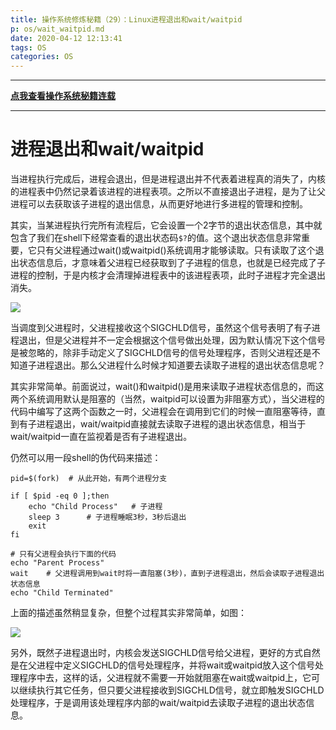 ```yaml
---
title: 操作系统修炼秘籍（29）：Linux进程退出和wait/waitpid
p: os/wait_waitpid.md
date: 2020-04-12 12:13:41
tags: OS
categories: OS
---
```


  
-----------

**[点我查看操作系统秘籍连载](https://www.junmajinlong.com/os/index/)**

-----------


# 进程退出和wait/waitpid

当进程执行完成后，进程会退出，但是进程退出并不代表着进程真的消失了，内核的进程表中仍然记录着该进程的进程表项。之所以不直接退出子进程，是为了让父进程可以去获取该子进程的退出信息，从而更好地进行多进程的管理和控制。

其实，当某进程执行完所有流程后，它会设置一个2字节的退出状态信息，其中就包含了我们在shell下经常查看的退出状态码`$?`的值。这个退出状态信息非常重要，它只有父进程通过wait()或waitpid()系统调用才能够读取。只有读取了这个退出状态信息后，才意味着父进程已经获取到了子进程的信息，也就是已经完成了子进程的控制，于是内核才会清理掉进程表中的该进程表项，此时子进程才完全退出消失。

![](/img/os/1586671715508.png)

当调度到父进程时，父进程接收这个SIGCHLD信号，虽然这个信号表明了有子进程退出，但是父进程并不一定会根据这个信号做出处理，因为默认情况下这个信号是被忽略的，除非手动定义了SIGCHLD信号的信号处理程序，否则父进程还是不知道子进程退出。那么父进程什么时候才知道要去读取子进程的退出状态信息呢？

其实非常简单。前面说过，wait()和waitpid()是用来读取子进程状态信息的，而这两个系统调用默认是阻塞的（当然，waitpid可以设置为非阻塞方式），当父进程的代码中编写了这两个函数之一时，父进程会在调用到它们的时候一直阻塞等待，直到有子进程退出，wait/waitpid直接就去读取子进程的退出状态信息，相当于wait/waitpid一直在监视着是否有子进程退出。

仍然可以用一段shell的伪代码来描述：

```shell
pid=$(fork)  # 从此开始，有两个进程分支

if [ $pid -eq 0 ];then
    echo "Child Process"   # 子进程
    sleep 3      # 子进程睡眠3秒，3秒后退出
    exit
fi

# 只有父进程会执行下面的代码
echo "Parent Process"
wait    # 父进程调用到wait时将一直阻塞(3秒)，直到子进程退出，然后会读取子进程退出状态信息
echo "Child Terminated"
```

上面的描述虽然稍显复杂，但整个过程其实非常简单，如图：

![](/img/os/1586671459824.png)

另外，既然子进程退出时，内核会发送SIGCHLD信号给父进程，更好的方式自然是在父进程中定义SIGCHLD的信号处理程序，并将wait或waitpid放入这个信号处理程序中去，这样的话，父进程就不需要一开始就阻塞在wait或waitpid上，它可以继续执行其它任务，但只要父进程接收到SIGCHLD信号，就立即触发SIGCHLD处理程序，于是调用该处理程序内部的wait/waitpid去读取子进程的退出状态信息。

